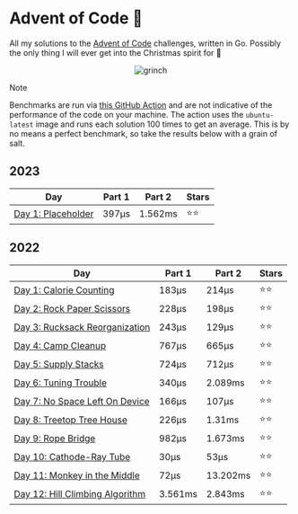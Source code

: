 # Advent of Code 📆
All my solutions to the [Advent of Code](https://adventofcode.com/) challenges, written in Go. Possibly the only thing I will ever get into the Christmas spirit for 🎄

<p align="center">
  <img alt="grinch" src="https://github.com/scottmckendry/AoC/assets/39483124/def61fe9-d27c-4440-b033-4fb7630306e0"/>
</p>

> [!NOTE]
> Benchmarks are run via [this GitHub Action](https://github.com/scottmckendry/aoc/actions/workflows/readmeStats.yml) and are not indicative of the performance of the code on your machine.
> The action uses the `ubuntu-latest` image and runs each solution 100 times to get an average. This is by no means a perfect benchmark, so take the results below with a grain of salt.

## 2023
<!-- 2023TableStart -->
| Day | Part 1 | Part 2 | Stars |
| --- | --- | --- | --- |
| [Day 1: Placeholder](https://adventofcode.com/2023/day/1) | 397µs | 1.562ms | ⭐⭐ |

<!-- 2023TableEnd -->

## 2022
<!-- 2022TableStart -->
| Day | Part 1 | Part 2 | Stars |
| --- | --- | --- | --- |
| [Day 1: Calorie Counting](https://adventofcode.com/2022/day/1) | 183µs | 214µs | ⭐⭐ |
| [Day 2: Rock Paper Scissors](https://adventofcode.com/2022/day/2) | 228µs | 198µs | ⭐⭐ |
| [Day 3: Rucksack Reorganization](https://adventofcode.com/2022/day/3) | 243µs | 129µs | ⭐⭐ |
| [Day 4: Camp Cleanup](https://adventofcode.com/2022/day/4) | 767µs | 665µs | ⭐⭐ |
| [Day 5: Supply Stacks](https://adventofcode.com/2022/day/5) | 724µs | 712µs | ⭐⭐ |
| [Day 6: Tuning Trouble](https://adventofcode.com/2022/day/6) | 340µs | 2.089ms | ⭐⭐ |
| [Day 7: No Space Left On Device](https://adventofcode.com/2022/day/7) | 166µs | 107µs | ⭐⭐ |
| [Day 8: Treetop Tree House](https://adventofcode.com/2022/day/8) | 226µs | 1.31ms | ⭐⭐ |
| [Day 9: Rope Bridge](https://adventofcode.com/2022/day/9) | 982µs | 1.673ms | ⭐⭐ |
| [Day 10: Cathode-Ray Tube](https://adventofcode.com/2022/day/10) | 30µs | 53µs | ⭐⭐ |
| [Day 11: Monkey in the Middle](https://adventofcode.com/2022/day/11) | 72µs | 13.202ms | ⭐⭐ |
| [Day 12: Hill Climbing Algorithm](https://adventofcode.com/2022/day/12) | 3.561ms | 2.843ms | ⭐⭐ |

<!-- 2022TableEnd -->

